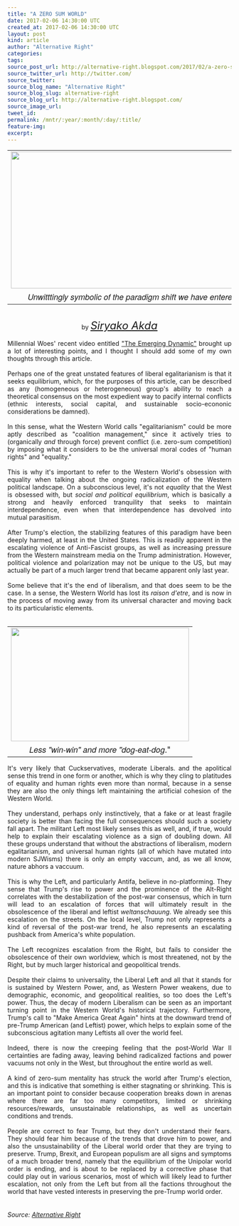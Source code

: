 ```yaml
---
title: "A ZERO SUM WORLD"
date: 2017-02-06 14:30:00 UTC
created_at: 2017-02-06 14:30:00 UTC
layout: post
kind: article
author: "Alternative Right"
categories: 
tags: 
source_post_url: http://alternative-right.blogspot.com/2017/02/a-zero-sum-world.html
source_twitter_url: http://twitter.com/
source_twitter: 
source_blog_name: "Alternative Right"
source_blog_slug: alternative-right
source_blog_url: http://alternative-right.blogspot.com/
source_image_url: 
tweet_id:
permalink: /mntr/:year/:month/:day/:title/
feature-img: 
excerpt:
---
```

<div dir="ltr" style="text-align: left;"><div class="separator" style="clear: both; text-align: center;"></div><table align="center" cellpadding="0" cellspacing="0" class="tr-caption-container" style="margin-left: auto; margin-right: auto; text-align: center;"><tbody><tr><td style="text-align: center;"><a href="https://1.bp.blogspot.com/--PX40SxmSD4/WJiHphcv_yI/AAAAAAAAVHE/b-uC7q2XJbkG0-ygkF6A83XNjyrVw_axgCLcB/s1600/der-spiegel-e1486287598204-635x357.png" style="margin-left: auto; margin-right: auto;"><img border="0" height="308" src="https://1.bp.blogspot.com/--PX40SxmSD4/WJiHphcv_yI/AAAAAAAAVHE/b-uC7q2XJbkG0-ygkF6A83XNjyrVw_axgCLcB/s400/der-spiegel-e1486287598204-635x357.png" width="550"></a></td></tr><tr><td class="tr-caption" style="text-align: center;"><span style="font-family: Helvetica Neue, Arial, Helvetica, sans-serif; font-size: large;"><i>Unwitttingly symbolic of the paradigm shift we have entered.</i></span></td></tr></tbody></table><br><div style="text-align: center;">by <span style="font-size: x-large;"><i><a href="http://alternative-right.blogspot.com/search/label/Siryako%20Akda">Siryako Akda</a></i></span></div><div style="text-align: center;"><br></div><div style="text-align: justify;">Millennial Woes' recent video entitled <a href="https://youtu.be/QdhD1lD_TGk">"The Emerging Dynamic"</a> brought up a lot of interesting points, and I thought I should add some of my own thoughts through this article. </div><div style="text-align: justify;"><br></div><div style="text-align: justify;">Perhaps one of the great unstated features of liberal egalitarianism is that it seeks equilibrium, which, for the purposes of this article, can be described as any (homogeneous or heterogeneous) group's ability to reach a theoretical consensus on the most expedient way to pacify internal conflicts (ethnic interests, social capital, and sustainable socio-econonic considerations be damned).</div><div style="text-align: justify;"><br></div><div style="text-align: justify;">In this sense, what the Western World calls "egalitarianism" could be more aptly described as "coalition management," since it actively tries to (organically <i>and </i>through force) prevent conflict (i.e. zero-sum competition) by imposing what it considers to be the universal moral codes of "human rights" and "equality."<br><br><a name="more"></a>This is why it's important to refer to the Western World's obsession with equality when talking about the ongoing radicalization of the Western political landscape. On a subconscious level, it's not <i>equality </i>that the West is obsessed with, but <i>social and political equilibrium</i>, which is basically a strong and heavily enforced tranquility that seeks to maintain interdependence, even when that interdependence has devolved into mutual parasitism. </div><div style="text-align: justify;"><br></div><div style="text-align: justify;">After Trump's election, the stabilizing features of this paradigm have been deeply harmed, at least in the United States. This is readily apparent in the escalating violence of Anti-Fascist groups, as well as increasing pressure from the Western mainstream media on the Trump administration. However, political violence and polarization may not be unique to the US, but may actually be part of a much larger trend that became apparent only last year. </div><div style="text-align: justify;"><br></div><div style="text-align: justify;">Some believe that it's the end of liberalism, and that does seem to be the case. In a sense, the Western World has lost its <i>raison d'etre</i>, and is now in the process of moving away from its universal character and moving back to its particularistic elements. </div><div style="text-align: justify;"><br></div><div style="text-align: justify;"><table cellpadding="0" cellspacing="0" class="tr-caption-container" style="float: left; margin-right: 1em; text-align: left;"><tbody><tr><td style="text-align: center;"><a href="https://1.bp.blogspot.com/-kPMK_Qk09BI/WJiG1tPMXGI/AAAAAAAAVG8/g_6Gy5oqA-QLYFqXbckhG8rnfRVZQaOoQCLcB/s1600/dog-eat-dog.jpg" style="clear: left; margin-bottom: 1em; margin-left: auto; margin-right: auto;"><img border="0" height="255" src="https://1.bp.blogspot.com/-kPMK_Qk09BI/WJiG1tPMXGI/AAAAAAAAVG8/g_6Gy5oqA-QLYFqXbckhG8rnfRVZQaOoQCLcB/s400/dog-eat-dog.jpg" width="400"></a></td></tr><tr><td class="tr-caption" style="text-align: center;"><span style="font-size: large;"><span style="font-family: helvetica neue, arial, helvetica, sans-serif;"><i>Less "win-win" and more "dog-eat-dog</i></span>."</span></td></tr></tbody></table>It's very likely that Cuckservatives, moderate Liberals. and the apolitical sense this trend in one form or another, which is why they cling to platitudes of equality and human rights even more than normal, because in a sense they are also the only things left maintaining the artificial cohesion of the Western World. </div><div style="text-align: justify;"><br></div><div style="text-align: justify;">They understand, perhaps only instinctively, that a fake or at least fragile society is better than facing the full consequences should such a society fall apart. The militant Left most likely senses this as well, and, if true, would help to explain their escalating violence as a sign of doubling down. All these groups understand that without the abstractions of liberalism, modern egalitarianism, and universal human rights (all of which have mutated into modern SJWisms) there is only an empty vaccum, and, as we all know, nature abhors a vaccuum. </div><div style="text-align: justify;"><br></div><div style="text-align: justify;">This is why the Left, and particularly Antifa, believe in no-platforming. They sense that Trump's rise to power and the prominence of the Alt-Right correlates with the destabilization of the post-war consensus, which in turn will lead to an escalation of forces that will ultimately result in the obsolescence of the liberal and leftist <i>weltanschauung</i>. We already see this escalation on the streets. On the local level, Trump not only represents a kind of reversal of the post-war trend, he also represents an escalating pushback from America's white population. </div><div style="text-align: justify;"><br></div><div style="text-align: justify;">The Left recognizes escalation from the Right, but fails to consider the obsolescence of their own worldview, which is most threatened, not by the Right, but by much larger historical and geopolitical trends. </div><div style="text-align: justify;"><br></div><div style="text-align: justify;">Despite their claims to universality, the Liberal Left and all that it stands for is sustained by Western Power, and, as Western Power weakens, due to demographic, economic, and geopolitical realities, so too does the Left's power. Thus, the decay of modern Liberalism can be seen as an important turning point in the Western World's historical trajectory. Furthermore, Trump's call to "Make America Great Again" hints at the downward trend of pre-Trump American (and Leftist) power, which helps to explain some of the subconscious agitation many Leftists all over the world feel. </div><div style="text-align: justify;"><br></div><div style="text-align: justify;">Indeed, there is now the creeping feeling that the post-World War II certainties are fading away, leaving behind radicalized factions and power vacuums not only in the West, but throughout the entire world as well. </div><div style="text-align: justify;"><br></div><div style="text-align: justify;">A kind of zero-sum mentality has struck the world after Trump's election, and this is indicative that something is either stagnating or shrinking. This is an important point to consider because cooperation breaks down in arenas where there are far too many competitors, limited or shrinking resources/rewards, unsustainable relationships, as well as uncertain conditions and trends. </div><div style="text-align: justify;"><br></div><div style="text-align: justify;">People are correct to fear Trump, but they don't understand their fears. They should fear him because of the trends that drove him to power, and also the unsustainability of the Liberal world order that they are trying to preserve. Trump, Brexit, and European populism are all signs and symptoms of a much broader trend, namely that the equilibrium of the Unipolar world order is ending, and is about to be replaced by a corrective phase that could play out in various scenarios, most of which will likely lead to further escalation, not only from the Left but from all the factions throughout the world that have vested interests in preserving the pre-Trump world order. <br><br><div style="text-align: center;"><span style="font-family: inherit;"> <img alt="" border="0" height="1" src="https://www.paypalobjects.com/en_US/i/scr/pixel.gif" width="1"></span></div></div></div><img src="http://feeds.feedburner.com/~r/blogspot/SBfLZ/~4/Yt8I9-WrnOs" height="1" width="1" alt=""><div class="">
    <i>Source: <a href="http://alternative-right.blogspot.com/">Alternative Right</a></i>
</div>
